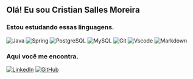 ## Olá! Eu sou Cristian Salles Moreira

### Estou estudando essas linguagens.

![Java](https://img.shields.io/badge/java-%23ED8B00.svg?style=for-the-badge&logo=openjdk&logoColor=white)
![Spring](https://img.shields.io/badge/spring-%236DB33F.svg?style=for-the-badge&logo=spring&logoColor=white)
![PostgreSQL](https://img.shields.io/badge/PostgreSQL-000?style=for-the-badge&logo=postgresql)
![MySQL](https://img.shields.io/badge/MySQL-00000F?style=for-the-badge&logo=mysql&logoColor=white)
![Git](https://img.shields.io/badge/GIT-E44C30?style=for-the-badge&logo=git&logoColor=white)
![Vscode](https://img.shields.io/badge/Vscode-007ACC?style=for-the-badge&logo=visual-studio-code&logoColor=white)
![Markdown](https://img.shields.io/badge/Markdown-000?style=for-the-badge&logo=markdown)

### Aqui você me encontra.

[![LinkedIn](https://img.shields.io/badge/LinkedIn-0077B5?style=for-the-badge&logo=linkedin&logoColor=white)](https://www.linkedin.com/in/cristian-salles-moreira?lipi=urn%3Ali%3Apage%3Ad_flagship3_profile_view_base_contact_details%3BQBZV4d9ZR560KCKozoL0dQ%3D%3D)
[![GitHub](https://img.shields.io/badge/GitHub-100000?style=for-the-badge&logo=github&logoColor=white)](https://github.com/cristiansalles)
